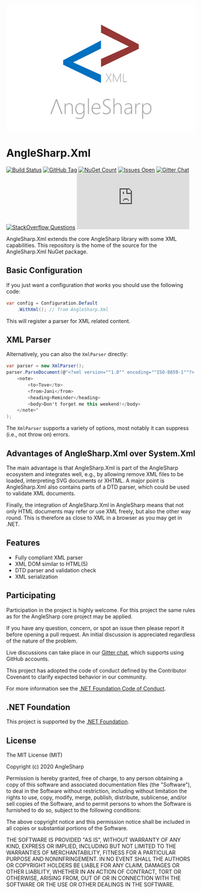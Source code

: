 ![logo](https://raw.githubusercontent.com/AngleSharp/AngleSharp.Xml/master/header.png)

# AngleSharp.Xml

[![Build Status](https://img.shields.io/appveyor/ci/FlorianRappl/AngleSharp-Xml.svg?style=flat-square)](https://ci.appveyor.com/project/FlorianRappl/AngleSharp-Xml)
[![GitHub Tag](https://img.shields.io/github/tag/AngleSharp/AngleSharp.Xml.svg?style=flat-square)](https://github.com/AngleSharp/AngleSharp.Xml/releases)
[![NuGet Count](https://img.shields.io/nuget/dt/AngleSharp.Xml.svg?style=flat-square)](https://www.nuget.org/packages/AngleSharp.Xml/)
[![Issues Open](https://img.shields.io/github/issues/AngleSharp/AngleSharp.Xml.svg?style=flat-square)](https://github.com/AngleSharp/AngleSharp.Xml/issues)
[![Gitter Chat](http://img.shields.io/badge/gitter-AngleSharp/AngleSharp-blue.svg?style=flat-square)](https://gitter.im/AngleSharp/AngleSharp)
[![StackOverflow Questions](https://img.shields.io/stackexchange/stackoverflow/t/anglesharp.svg?style=flat-square)](https://stackoverflow.com/tags/anglesharp)
[![CLA Assistant](https://cla-assistant.io/readme/badge/AngleSharp/AngleSharp.Xml?style=flat-square)](https://cla-assistant.io/AngleSharp/AngleSharp.Xml)

AngleSharp.Xml extends the core AngleSharp library with some XML capabilities. This repository is the home of the source for the AngleSharp.Xml NuGet package.

## Basic Configuration

If you just want a configuration *that works* you should use the following code:

```cs
var config = Configuration.Default
    .WithXml(); // from AngleSharp.Xml
```

This will register a parser for XML related content.

## XML Parser

Alternatively, you can also the `XmlParser` directly:

```cs
var parser = new XmlParser();
parser.ParseDocument(@"<?xml version=""1.0"" encoding=""ISO-8859-1""?>
    <note>
        <to>Tove</to>
        <from>Jani</from>
        <heading>Reminder</heading>
        <body>Don't forget me this weekend!</body>
    </note>"
);
```

The `XmlParser` supports a variety of options, most notably it can suppress (i.e., not throw on) errors.

## Advantages of AngleSharp.Xml over System.Xml

The main advantage is that AngleSharp.Xml is part of the AngleSharp ecosystem and integrates well, e.g., by allowing remove XML files to be loaded, interpreting SVG documents or XHTML. A major point is AngleSharp.Xml also contains parts of a DTD parser, which could be used to validate XML documents.

Finally, the integration of AngleSharp.Xml in AngleSharp means that not only HTML documents may refer or use XML freely, but also the other way round. This is therefore as close to XML in a browser as you may get in .NET.

## Features

- Fully compliant XML parser
- XML DOM similar to HTML(5)
- DTD parser and validation check
- XML serialization

## Participating

Participation in the project is highly welcome. For this project the same rules as for the AngleSharp core project may be applied.

If you have any question, concern, or spot an issue then please report it before opening a pull request. An initial discussion is appreciated regardless of the nature of the problem.

Live discussions can take place in our [Gitter chat](https://gitter.im/AngleSharp/AngleSharp), which supports using GitHub accounts.

This project has adopted the code of conduct defined by the Contributor Covenant to clarify expected behavior in our community.

For more information see the [.NET Foundation Code of Conduct](https://dotnetfoundation.org/code-of-conduct).

## .NET Foundation

This project is supported by the [.NET Foundation](https://dotnetfoundation.org).

## License

The MIT License (MIT)

Copyright (c) 2020 AngleSharp

Permission is hereby granted, free of charge, to any person obtaining a copy of this software and associated documentation files (the "Software"), to deal in the Software without restriction, including without limitation the rights to use, copy, modify, merge, publish, distribute, sublicense, and/or sell copies of the Software, and to permit persons to whom the Software is furnished to do so, subject to the following conditions:

The above copyright notice and this permission notice shall be included in all copies or substantial portions of the Software.

THE SOFTWARE IS PROVIDED "AS IS", WITHOUT WARRANTY OF ANY KIND, EXPRESS OR IMPLIED, INCLUDING BUT NOT LIMITED TO THE WARRANTIES OF MERCHANTABILITY, FITNESS FOR A PARTICULAR PURPOSE AND NONINFRINGEMENT. IN NO EVENT SHALL THE AUTHORS OR COPYRIGHT HOLDERS BE LIABLE FOR ANY CLAIM, DAMAGES OR OTHER LIABILITY, WHETHER IN AN ACTION OF CONTRACT, TORT OR OTHERWISE, ARISING FROM, OUT OF OR IN CONNECTION WITH THE SOFTWARE OR THE USE OR OTHER DEALINGS IN THE SOFTWARE.
